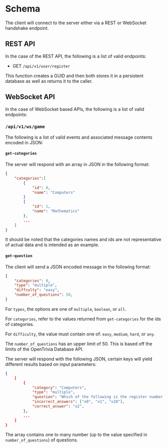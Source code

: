 # Schema

The client will connect to the server either via a REST or WebSocket handshake endpoint.

## REST API

In the case of the REST API, the following is a list of valid endpoints:

- GET `/api/v1/user/register`

This function creates a GUID and then both stores it in a persistent database as well as returns it to the caller.

## WebSocket API

In the case of WebSocket based APIs, the following is a list of valid endpoints:

### `/api/v1/ws/game`

The following is a list of valid events and associated message contents encoded in JSON:

#### `get-categories`

The server will respond with an array in JSON in the following format:

```json
{
    "categories":[
        {
            "id": 0,
            "name": "Computers"
        }
        {
            "id": 1,
            "name": "Mathematics"
        },
        ...
    ]
}
```

It should be noted that the categories names and ids are not representative of actual data and is intended as an example.

#### `get-question`

The client will send a JSON encoded message in the following format:

```json
{
    "categories": 0,
    "type": "multiple",
    "diffculty": "easy",
    "number_of_questions": 50,
}
```

For `types`, the options are one of `multiple`, `boolean`, or `all`.

For `categories`, refer to the values returned from `get-categories` for the ids of categories.

For `difficulty`, the value must contain one of: `easy`, `medium`, `hard`, or `any`.

The `number_of_questions` has an upper limit of 50. This is based off the limits of the OpenTrivia Database API.

The server will respond with the following JSON, certain keys will yield different results based on input parameters:

```json
{
    [
        {
            "category": "Computers",
            "type": "multiple",
            "question": "Which of the following is the register number for the stack pointer in RISC-V",
            "incorrect_answers": ["x0", "x1", "x20"],
            "correct_answer": "x2",
        },
        ...
    ]
}
```

The array contains one to many number (up to the value specified in `number_of_questions`) of questions.